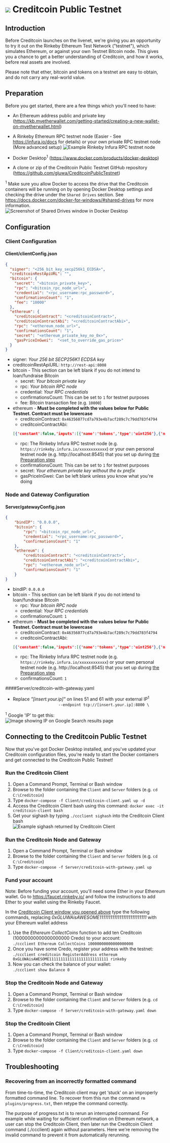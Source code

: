 # ![](Images/logo.png) Creditcoin Public Testnet

## Introduction

Before Creditcoin launches on the livenet, we're giving you an opportunity to try it out on the Rinkeby Ethereum Test Network ("testnet"), which simulates Ethereum, or against your own Testnet Bitcoin node. This gives you a chance to get a better understanding of Creditcoin, and how it works, before real assets are involved.

Please note that ether, bitcoin and tokens on a testnet are easy to obtain, and do not carry any real-world value.


## Preparation

Before you get started, there are a few things which you'll need to have:
* An Ethereum address public and private key (https://kb.myetherwallet.com/getting-started/creating-a-new-wallet-on-myetherwallet.html)
* A Rinkeby Ethereum RPC testnet node (Easier - See https://infura.io/docs for details) or your own private RPC testnet node (More advanced setup)
![Example Rinkeby Infura RPC testnet node](Images/testnet-preparation-infura.png)

* Docker Desktop<sup>1</sup> (https://www.docker.com/products/docker-desktop)
* A clone or zip of the Creditcoin Public Testnet GitHub repository (https://github.com/gluwa/CreditcoinPublicTestnet)

<sup>1</sup> Make sure you allow Docker to access the drive that the Creditcoin containers will be running on by opening Docker Desktop settings and checking the drive under the `Shared Drives` section. See https://docs.docker.com/docker-for-windows/#shared-drives for more information.  
![Screenshot of Shared Drives window in Docker Desktop](Images/testnet-preparation-shareddrives.png)


## Configuration

### Client Configuration

#### Client/clientConfig.json
```json
{
  "signer": "<256_bit_key_secp256k1_ECDSA>",
  "creditcoinRestApiURL": "",
  "bitcoin": {
    "secret": "<bitcoin_private_key>",
    "rpc": "<bitcoin_rpc_node_url>",
    "credential": "<rpc_username:rpc_password>",
    "confirmationsCount": "1",
    "fee": "10000"
  },
  "ethereum": {
    "creditcoinContract": "<creditcoinContract>",
    "creditcoinContractAbi": "<creditcoinContractAbi>",
    "rpc": "<ethereum_node_url>",
    "confirmationsCount": "1",
    "secret": "<ethereum_private_key_no_0x>",
    "gasPriceInGwei":  "<set_to_override_gas_price>"
  }
}
```

 * signer: *Your 256 bit SECP256K1 ECDSA key*
 * creditcoinRestApiURL: `http://rest-api:8008`
 * bitcoin - This section can be left blank if you do not intend to loan/fundraise Bitcoin
   * secret: *Your bitcoin private key*
   * rpc: *Your bitcoin RPC node*
   * credential: *Your RPC credentials*
   * confirmationsCount: This can be set to `1` for testnet purposes
   * fee: Bitcoin transaction fee (e.g. `10000`)
 * ethereum - **Must be completed with the values below for Public Testnet. Contract must be lowercase**
   * creditcoinContract: `0x46356077cd7a793e4b7acf289c7c79dd783f4794`
   * creditcoinContractAbi:  
   ```json
   [{'constant':false,'inputs':[{'name':'tokens','type':'uint256'},{'name':'sighash','type':'string'}],'name':'burn','outputs':[{'name':'success','type':'bool'}],'payable':false,'stateMutability':'nonpayable','type':'function'},{'constant':false,'inputs':[{'name':'tokens','type':'uint256'},{'name':'sighash','type':'string'}],'name':'exchange','outputs':[{'name':'success','type':'bool'}],'payable':false,'stateMutability':'nonpayable','type':'function'},{'anonymous':false,'inputs':[{'indexed':false,'name':'burner','type':'address'},{'indexed':false,'name':'amount','type':'uint256'},{'indexed':false,'name':'sighash','type':'string'}],'name':'Exchanged','type':'event'},{'anonymous':false,'inputs':[{'indexed':false,'name':'amount','type':'uint256'}],'name':'strLen','type':'event'},{'constant':true,'inputs':[{'name':'tokenOwner','type':'address'}],'name':'balanceOf','outputs':[{'name':'balance','type':'uint256'}],'payable':false,'stateMutability':'view','type':'function'}]
   ```
   * rpc: The Rinkeby Infura RPC testnet node (e.g. `https://rinkeby.infura.io/xxxxxxxxxxxx`) or your own personal testnet node (e.g. http://localhost:8545) that you set up during [the Preparation step](#Preparation)
   * confirmationsCount: This can be set to `1` for testnet purposes
   * secret: *Your ethereum private key without the `0x` prefix*
   * gasPriceInGwei: Can be left blank unless you know what you're doing

### Node and Gateway Configuration

#### Server/gatewayConfig.json
```json
{
    "bindIP": "0.0.0.0",
    "bitcoin": {
        "rpc": "<bitcoin_rpc_node_url>",
        "credential": "<rpc_username:rpc_password>",
        "confirmationsCount": "1"
    },
    "ethereum": {
        "creditcoinContract": "<creditcoinContract>",
        "creditcoinContractAbi": "<creditcoinContractAbi>",
        "rpc": "<ethereum_node_url>",
        "confirmationsCount": "1"
    }
}
```
 * bindIP: `0.0.0.0`
 * bitcoin - This section can be left blank if you do not intend to loan/fundraise Bitcoin
   * rpc: *Your bitcoin RPC node*
   * credential: *Your RPC credentials*
   * confirmationsCount: `1`
 * ethereum - **Must be completed with the values below for Public Testnet. Contract must be lowercase**
   * creditcoinContract: `0x46356077cd7a793e4b7acf289c7c79dd783f4794`
   * creditcoinContractAbi:  
   ```json
   [{'constant':false,'inputs':[{'name':'tokens','type':'uint256'},{'name':'sighash','type':'string'}],'name':'burn','outputs':[{'name':'success','type':'bool'}],'payable':false,'stateMutability':'nonpayable','type':'function'},{'constant':false,'inputs':[{'name':'tokens','type':'uint256'},{'name':'sighash','type':'string'}],'name':'exchange','outputs':[{'name':'success','type':'bool'}],'payable':false,'stateMutability':'nonpayable','type':'function'},{'anonymous':false,'inputs':[{'indexed':false,'name':'burner','type':'address'},{'indexed':false,'name':'amount','type':'uint256'},{'indexed':false,'name':'sighash','type':'string'}],'name':'Exchanged','type':'event'},{'anonymous':false,'inputs':[{'indexed':false,'name':'amount','type':'uint256'}],'name':'strLen','type':'event'},{'constant':true,'inputs':[{'name':'tokenOwner','type':'address'}],'name':'balanceOf','outputs':[{'name':'balance','type':'uint256'}],'payable':false,'stateMutability':'view','type':'function'}]
   ```
   * rpc: The Rinkeby Infura RPC testnet node (e.g. `https://rinkeby.infura.io/xxxxxxxxxxxx`) or your own personal testnet node (e.g. http://localhost:8545) that you set up during [the Preparation step](#Preparation)
   * confirmationsCount: `1`

####Server/creditcoin-with-gateway.yaml
* Replace *"[insert.your.ip]"* on lines 51 and 61 with your external IP<sup>1</sup>  
`                    --endpoint tcp://[insert.your.ip]:8800 \`

<sup>1</sup> Google 'IP' to get this:  
![Image showing IP on Google Search results page](Images/testnet-configuration-ip.png)


## Connecting to the Creditcoin Public Testnet
Now that you've got Docker Desktop installed, and you've updated your Creditcoin configuration files, you're ready to start the Docker containers and get connected to the Creditcoin Public Testnet!

### Run the Creditcoin Client
1. Open a Command Prompt, Terminal or Bash window
2. Browse to the folder containing the `Client` and `Server` folders (e.g. `cd C:\Creditcoin`)
3. Type `docker-compose -f Client/creditcoin-client.yaml up -d`
4. Access the Creditcoin Client bash using this command: `docker exec -it creditcoin-client bash`
5. Get your sighash by typing `./ccclient sighash` into the Creditcoin Client bash  
![Example sighash returned by Creditcoin Client](Images/testnet-connecting-sighash.png)

### Run the Creditcoin Node and Gateway
1. Open a Command Prompt, Terminal or Bash window
2. Browse to the folder containing the `Client` and `Server` folders (e.g. `cd C:\Creditcoin`)
3. Type `docker-compose -f Server/creditcoin-with-gateway.yaml up`

### Fund your account
Note: Before funding your account, you'll need some Ether in your Ethereum wallet. Go to https://faucet.rinkeby.io/ and follow the instructions to add Ether to your wallet using the Rinkeby Faucet.

In the [Creditcoin Client window you opened above](#Run-the-Creditcoin-Client) type the following commands, replacing *0xGLUWAisAWESOME11111111111111111111111111* with your Ethereum wallet address  
1. Use the *Ethereum CollectCoins* function to add ten Creditcoin (10000000000000000000 Credo) to your account:  
`./ccclient Ethereum CollectCoins 10000000000000000000`
2. Once you have some Credo, register your address with the testnet:  
`./ccclient creditcoin RegisterAddress ethereum 0xGLUWAisAWESOME11111111111111111111111111 rinkeby`
3. Now you can check the balance of your wallet:  
`./ccclient show Balance 0`

### Stop the Creditcoin Node and Gateway
1. Open a Command Prompt, Terminal or Bash window
2. Browse to the folder containing the `Client` and `Server` folders (e.g. `cd C:\Creditcoin`)
3. Type `docker-compose -f Server/creditcoin-with-gateway.yaml down`

### Stop the Creditcoin Client
1. Open a Command Prompt, Terminal or Bash window
2. Browse to the folder containing the `Client` and `Server` folders (e.g. `cd C:\Creditcoin`)
3. Type `docker-compose -f Client/creditcoin-client.yaml down`


## Troubleshooting

### Recovering from an incorrectly formatted command
From time-to-time, the Creditcoin client may get ‘stuck’ on an improperly formatted command line. To recover from this run the command `rm plugins/progress.txt`, then retype the command correctly.

The purpose of progress.txt is to rerun an interrupted command. For example while waiting for sufficient confirmation on Ethereum network, a user can stop the Creditcoin Client, then later run the Creditcoin Client command (./ccclient) again without parameters. Here we're removing the invalid command to prevent it from automatically rerunning.